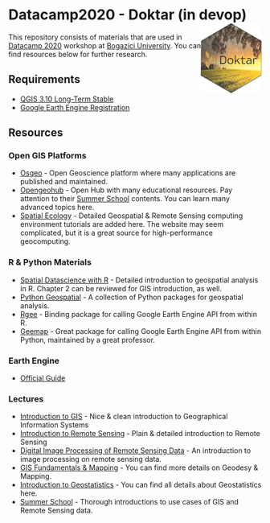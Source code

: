 # Datacamp2020 - Doktar (in devop) <a href='https://www.doktar.com/'><img src='images/doktarhex2.png' align="right" height="139" /></a>

This repository consists of materials that are used
in [Datacamp 2020](http://datacamp.boun.edu.tr/) workshop
 at [Bogazici University](http://www.boun.edu.tr/en-US/Index). You can find resources below for further research.


## Requirements

- [QGIS 3.10 Long-Term Stable](https://qgis.org/en/site/forusers/download.html)
- [Google Earth Engine Registration](https://code.earthengine.google.com/)

## Resources

### Open GIS Platforms
- [Osgeo](https://www.osgeo.org/initiatives/open-geoscience/) - Open Geoscience platform where many applications are published and maintained.
- [Opengeohub](https://www.opengeohub.org/) - Open Hub with many educational resources.
 Pay attention to their [Summer School](https://www.youtube.com/c/OpenGeoHubFoundation/playlists) contents. You can learn many advanced topics here.
- [Spatial Ecology](http://www.spatial-ecology.net/dokuwiki/doku.php?id=start) - Detailed Geospatial & Remote Sensing computing environment tutorials
are added here. The website may seem complicated, but it is a great source for high-performance geocomputing.
### R & Python Materials
- [Spatial Datascience with R](https://keen-swartz-3146c4.netlify.app/) - Detailed introduction to geospatial analysis in R. Chapter 2 can be
reviewed for GIS introduction, as well.
- [Python Geospatial](https://github.com/giswqs/python-geospatial) - A collection of Python packages for geospatial analysis.
- [Rgee](https://github.com/r-spatial/rgee) - Binding package for calling Google Earth Engine API from within R.
- [Geemap](https://github.com/giswqs/geemap) - Great package for calling Google Earth Engine API from within Python, maintained by a great professor.
### Earth Engine
- [Official Guide](https://developers.google.com/earth-engine/guides)
### Lectures
- [Introduction to GIS](https://www.youtube.com/watch?v=vJAQHA5XQWI&list=PL3MO67NH2XxLAFn3jc7gOhXLD9YFx-oew&ab_channel=IntroductiontoGeographicInformationSystems) - Nice & clean introduction to Geographical Information Systems
- [Introduction to Remote Sensing](https://www.youtube.com/watch?v=YU9XphJqi6k&list=PLnts6bz5xbzEjSVZP40SUiWxOu0IFNp9c&ab_channel=IntroductiontoRemoteSensing) - Plain & detailed introduction to Remote Sensing
- [Digital Image Processing of Remote Sensing Data](https://www.youtube.com/channel/UCXeSBadYoHXWD94zNd5TyMQ/videos) - An introduction to image processing on remote sensing data.
- [GIS Fundamentals & Mapping](https://www.youtube.com/watch?v=zZ0R6726qFE&list=PLRNNjIk9ArApK4TbmNJQlAsG__VExyRDU&ab_channel=GeoMindz.com) - You can find more details on Geodesy & Mapping.
- [Introduction to Geostatistics](https://www.youtube.com/watch?v=pxckixOlguA&list=PLG19vXLQHvSB-D4XKYieEku9GQMQyAzjJ&ab_channel=GeostatsGuyLectures) - You can find all details about Geostatistics here.
- [Summer School](https://www.youtube.com/c/OpenGeoHubFoundation/playlists) - Thorough introductions to use cases of GIS and Remote Sensing data.

